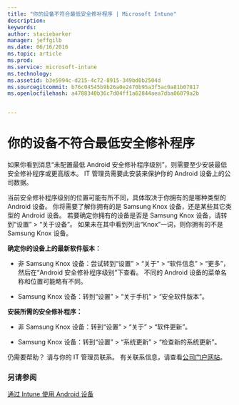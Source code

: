 ```yaml
---
title: "你的设备不符合最低安全修补程序 | Microsoft Intune"
description: 
keywords: 
author: staciebarker
manager: jeffgilb
ms.date: 06/16/2016
ms.topic: article
ms.prod: 
ms.service: microsoft-intune
ms.technology: 
ms.assetid: b3e5994c-d215-4c72-8915-349bd0b2504d
ms.sourcegitcommit: b76c04545b9b26a0e2470b95a3f5ac0a81b07817
ms.openlocfilehash: a4788340b36c7d04ff1a62844aea7dba06079a2b


---
```


# 你的设备不符合最低安全修补程序

如果你看到消息“未配置最低 Android 安全修补程序级别”，则需要至少安装最低安全修补程序或更高版本。 IT 管理员需要此安装来保护你的 Android 设备上的公司数据。

当前安全修补程序级别的位置可能有所不同，具体取决于你拥有的是哪种类型的 Android 设备。 你将需要了解你拥有的是 Samsung Knox 设备，还是某些其它类型的 Android 设备。 若要确定你拥有的设备是否是 Samsung Knox 设备，请转到“设置” > “关于设备”。 如果未在其中看到列出“Knox”一词，则你拥有的不是 Samsung Knox 设备。

**确定你的设备上的最新软件版本：**

- 非 Samsung Knox 设备：尝试转到“设置” > “关于” > “软件信息” > “更多”，然后在“Android 安全修补程序级别”下查看。 不同的 Android 设备的菜单名称和位置可能略有不同。

- Samsung Knox 设备：转到“设置” > “关于手机” > “安全软件版本”。

**安装所需的安全修补程序：**

- 非 Samsung Knox 设备：转到“设置” > “关于” > “软件更新”。 

- Samsung Knox 设备：转到“设置” > “系统更新” > “检查新的系统更新”。

仍需要帮助？ 请与你的 IT 管理员联系。 有关联系信息，请查看[公司门户网站](http://portal.manage.microsoft.com)。

### 另请参阅
[通过 Intune 使用 Android 设备](using-your-android-device-with-intune.md)



<!--HONumber=Jun16_HO3-->


